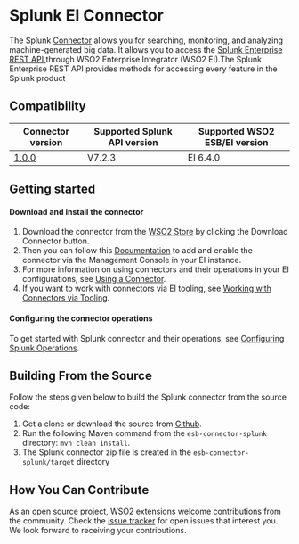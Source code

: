# Splunk EI Connector

The Splunk [Connector](https://docs.wso2.com/display/EI640/Working+with+Connectors) allows you for searching, monitoring, and analyzing machine-generated big data.
It allows you to access the [Splunk Enterprise REST API ](https://docs.splunk.com/Documentation/Splunk/latest/RESTTUT/RESTconfigurations) through WSO2 Enterprise Integrator (WSO2 EI).The Splunk Enterprise REST API provides methods for accessing every feature in the Splunk product

## Compatibility

| Connector version | Supported Splunk API version | Supported WSO2 ESB/EI version |
| ------------- | ------------- | ------------- |
| [1.0.0]() | V7.2.3 |  EI 6.4.0    |

## Getting started

#### Download and install the connector

1. Download the connector from the [WSO2 Store]() by clicking the Download Connector button.
2. Then you can follow this [Documentation](https://docs.wso2.com/display/EI640/Working+with+Connectors+via+the+Management+Console) to add and enable the connector via the Management Console in your EI instance.
3. For more information on using connectors and their operations in your EI configurations, see [Using a Connector](https://docs.wso2.com/display/EI640/Using+a+Connector).
4. If you want to work with connectors via EI tooling, see [Working with Connectors via Tooling](https://docs.wso2.com/display/EI640/Working+with+Connectors+via+Tooling).

#### Configuring the connector operations

To get started with Splunk connector and their operations, see [Configuring Splunk Operations](docs/config.md).


## Building From the Source

Follow the steps given below to build the Splunk connector from the source code:

1. Get a clone or download the source from [Github]().
2. Run the following Maven command from the `esb-connector-splunk` directory: `mvn clean install`.
3. The Splunk connector zip file is created in the `esb-connector-splunk/target` directory

## How You Can Contribute

As an open source project, WSO2 extensions welcome contributions from the community.
Check the [issue tracker]() for open issues that interest you. We look forward to receiving your contributions.
